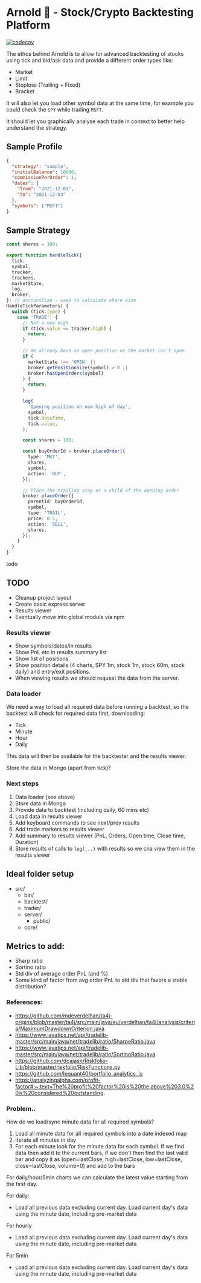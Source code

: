 # Arnold 💪 - Stock/Crypto Backtesting Platform

[![codecov](https://codecov.io/gh/ant-fx/arnold-backtester/branch/main/graph/badge.svg?token=1CF7QD9N5O)](https://codecov.io/gh/ant-fx/arnold-backtester)

The ethos behind Arnold is to allow for advanced backtesting of stocks using
tick and bid/ask data and provide a different order types like:

- Market
- Limit
- Stoploss (Trailing + Fixed)
- Bracket

It will also let you load other symbol data at the same time, for example you
could check the `SPY` while trading `MSFT`.

It should let you graphically analyse each trade in context to better help
understand the strategy.

## Sample Profile

```json
{
  "strategy": "sample",
  "initialBalance": 10000,
  "commissionPerOrder": 1,
  "dates": {
    "from": "2021-12-01",
    "to": "2021-12-03"
  },
  "symbols": ["MSFT"]
}
```

## Sample Strategy

```typescript
const shares = 100;

export function handleTick({
  tick,
  symbol,
  tracker,
  trackers,
  marketState,
  log,
  broker,
}: // accountSize - used to calculate share size
HandleTickParameters) {
  switch (tick.type) {
    case 'TRADE': {
      // Not a new high
      if (tick.value <= tracker.high) {
        return;
      }

      // We already have an open position or the market isn't open
      if (
        marketState !== 'OPEN' ||
        broker.getPositionSize(symbol) > 0 ||
        broker.hasOpenOrders(symbol)
      ) {
        return;
      }

      log(
        'Opening position on new high of day',
        symbol,
        tick.dateTime,
        tick.value,
      );

      const shares = 100;

      const buyOrderId = broker.placeOrder({
        type: 'MKT',
        shares,
        symbol,
        action: 'BUY',
      });

      // Place the trailing stop as a child of the opening order
      broker.placeOrder({
        parentId: buyOrderId,
        symbol,
        type: 'TRAIL',
        price: 0.5,
        action: 'SELL',
        shares,
      });
    }
  }
}
```

todo

## TODO

- Cleanup project layout
- Create basic express server
- Results viewer
- Eventually move into global module via npm

### Results viewer

- Show symbols/dates/in results
- Show PnL etc in results summary list
- Show list of positions
- Show position details (4 charts, SPY 1m, stock 1m, stock 60m, stock daily) and
  entry/exit positions.
- When viewing results we should request the data from the server.

### Data loader

We need a way to load all required data before running a backtest, so the
backtest will check for required data first, downloading:

- Tick
- Minute
- Hour
- Daily

This data will then be available for the backtester and the results viewer.

Store the data in Mongo (apart from tick)?

### Next steps

1. Data loader (see above)
2. Store data in Mongo
3. Provide data to backtest (including daily, 60 mins etc)
4. Load data in results viewer
5. Add keyboard commands to see next/prev results
6. Add trade markers to results viewer
7. Add summary to results viewer (PnL, Orders, Open time, Close time, Duration)
8. Store results of calls to `log(...)` with results so we cna view them in the
   results viewer

## Ideal folder setup

- src/
  - bin/
  - backtest/
  - trader/
  - server/
    - public/
  - core/

## Metrics to add:

- Sharp ratio
- Sortino ratio
- Std div of average order PnL (and %)
- Some kind of factor from avg order PnL to std div that favors a stable
  distribution?

### References:

- https://github.com/mdeverdelhan/ta4j-origins/blob/master/ta4j/src/main/java/eu/verdelhan/ta4j/analysis/criteria/MaximumDrawdownCriterion.java
- https://www.javatips.net/api/tradelib-master/src/main/java/net/tradelib/ratio/SharpeRatio.java
- https://www.javatips.net/api/tradelib-master/src/main/java/net/tradelib/ratio/SortinoRatio.java
- https://github.com/dcajasn/Riskfolio-Lib/blob/master/riskfolio/RiskFunctions.py
- https://github.com/lequant40/portfolio_analytics_js
- https://analyzingalpha.com/profit-factor#:~:text=The%20profit%20factor%20is%20the,above%203.0%20is%20considered%20outstanding.

### Problem..

How do we load/sync minute data for all required symbols?

1. Load all minute data for all required symbols into a date indexed map
2. Iterate all minutes in day
3. For each minute look for the minute data for each symbol. If we find data
   then add it to the current bars, if we don't then find the last valid bar and
   copy it as (open=lastClose, high=lastClose, low=lastClose, close=lastClose,
   volume=0) and add to the bars

For daily/hour/5min charts we can calculate the latest value starting from the
first day.

For daily:

- Load all previous data excluding current day. Load current day's data using
  the minute date, including pre-market data

For hourly

- Load all previous data excluding current day. Load current day's data using
  the minute date, including pre-market data

For 5min

- Load all previous data excluding current day. Load current day's data using
  the minute date, including pre-market data
